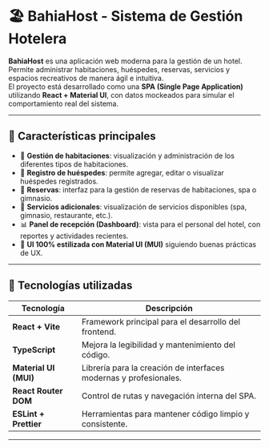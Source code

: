 # 🏖️ BahiaHost - Sistema de Gestión Hotelera

**BahiaHost** es una aplicación web moderna para la gestión de un hotel.  
Permite administrar habitaciones, huéspedes, reservas, servicios y espacios recreativos de manera ágil e intuitiva.  
El proyecto está desarrollado como una **SPA (Single Page Application)** utilizando **React + Material UI**, con datos mockeados para simular el comportamiento real del sistema.

---

## 🚀 Características principales

- 🏨 **Gestión de habitaciones**: visualización y administración de los diferentes tipos de habitaciones.
- 👥 **Registro de huéspedes**: permite agregar, editar o visualizar huéspedes registrados.
- 📅 **Reservas**: interfaz para la gestión de reservas de habitaciones, spa o gimnasio.
- 💆 **Servicios adicionales**: visualización de servicios disponibles (spa, gimnasio, restaurante, etc.).
- 📊 **Panel de recepción (Dashboard)**: vista para el personal del hotel, con reportes y actividades recientes.
- 🎨 **UI 100% estilizada con Material UI (MUI)** siguiendo buenas prácticas de UX.

---

## 🧱 Tecnologías utilizadas

| Tecnología | Descripción |
|-------------|--------------|
| **React + Vite** | Framework principal para el desarrollo del frontend. |
| **TypeScript** | Mejora la legibilidad y mantenimiento del código. |
| **Material UI (MUI)** | Librería para la creación de interfaces modernas y profesionales. |
| **React Router DOM** | Control de rutas y navegación interna del SPA. |
| **ESLint + Prettier** | Herramientas para mantener código limpio y consistente. |

---



